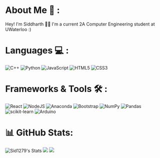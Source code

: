 # About Me 🌟 :
Hey! I'm Siddharth 👨‍💻 I'm a current 2A Computer Engineering student at UWaterloo :)


<!-- ## 🌐 Socials:
[![LinkedIn](https://img.shields.io/badge/LinkedIn-%230077B5.svg?logo=linkedin&logoColor=white)](https://linkedin.com/in/siddharth-viswanath)  -->

# Languages  💻 :
![C++](https://img.shields.io/badge/c++-%2300599C.svg?style=for-the-badge&logo=c%2B%2B&logoColor=white) ![Python](https://img.shields.io/badge/python-3670A0?style=for-the-badge&logo=python&logoColor=ffdd54) ![JavaScript](https://img.shields.io/badge/javascript-%23323330.svg?style=for-the-badge&logo=javascript&logoColor=%23F7DF1E) ![HTML5](https://img.shields.io/badge/html5-%23E34F26.svg?style=for-the-badge&logo=html5&logoColor=white) ![CSS3](https://img.shields.io/badge/css3-%231572B6.svg?style=for-the-badge&logo=css3&logoColor=white)


# Frameworks & Tools 🛠️ :
![React](https://img.shields.io/badge/react-%2320232a.svg?style=for-the-badge&logo=react&logoColor=%2361DAFB) ![NodeJS](https://img.shields.io/badge/node.js-6DA55F?style=for-the-badge&logo=node.js&logoColor=white) ![Anaconda](https://img.shields.io/badge/Anaconda-%2344A833.svg?style=for-the-badge&logo=anaconda&logoColor=white) ![Bootstrap](https://img.shields.io/badge/bootstrap-%23563D7C.svg?style=for-the-badge&logo=bootstrap&logoColor=white) ![NumPy](https://img.shields.io/badge/numpy-%23013243.svg?style=for-the-badge&logo=numpy&logoColor=white) ![Pandas](https://img.shields.io/badge/pandas-%23150458.svg?style=for-the-badge&logo=pandas&logoColor=white) ![scikit-learn](https://img.shields.io/badge/scikit--learn-%23F7931E.svg?style=for-the-badge&logo=scikit-learn&logoColor=white) ![Arduino](https://img.shields.io/badge/-Arduino-00979D?style=for-the-badge&logo=Arduino&logoColor=white)

# 📊 GitHub Stats:
![Sid1279's Stats](https://github-readme-stats.vercel.app/api?username=Sid1279&theme=github_dark&show_icons=true&hide_border=true&count_private=true) ![](https://github-readme-stats.vercel.app/api/top-langs/?username=Sid1279&theme=github_dark&show_icons=true&hide_border=true&layout=compact&card_width=350)
![](https://github-readme-streak-stats.herokuapp.com/?user=Sid1279&theme=github_dark&hide_border=false&card_width=800)

<!-- Proudly created with GPRM ( https://gprm.itsvg.in ) -->
